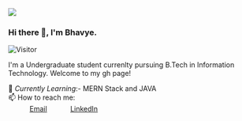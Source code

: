<img src="https://cdn11.bigcommerce.com/s-ixtrkzisub/product_images/uploaded_images/banner-plant-trees.jpg"/>
 
### Hi there 👋, I'm Bhavye.
![Visitor](https://visitor-badge.laobi.icu/badge?page_id=bhavyejain001.bhavyejain001)

 I'm a Undergraduate student currenlty pursuing B.Tech in Information Technology. Welcome to my gh page! <br>

🌱 *Currently Learning*:- MERN Stack and JAVA <br>
📫 How to reach me: <br>
&nbsp;&nbsp;&nbsp;&nbsp;&nbsp;&nbsp;&nbsp;&nbsp;&nbsp;&nbsp;
[Email](bhavyejain@bhavyejain001@gmail.com)
&nbsp;&nbsp;&nbsp;&nbsp;&nbsp;&nbsp;&nbsp;&nbsp;&nbsp;&nbsp;
 [LinkedIn](https://www.linkedin.com/in/bhavye-jain-7a9b6218b)
